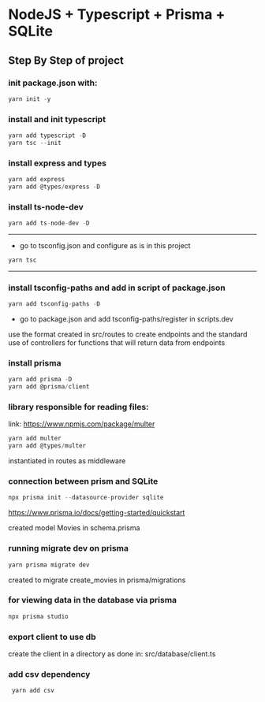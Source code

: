 # NodeJS + Typescript + Prisma + SQLite

## Step By Step of project
### init package.json with:

```js
yarn init -y
```

### install and init typescript

```js
yarn add typescript -D
yarn tsc --init
```

### install express and types

```js
yarn add express
yarn add @types/express -D
```

### install ts-node-dev

```js
yarn add ts-node-dev -D
```
<hr>

* go to tsconfig.json and configure as is in this project

```js
yarn tsc
```
<hr>

### install tsconfig-paths and add in script of package.json

```js
yarn add tsconfig-paths -D
```
* go to package.json and add tsconfig-paths/register in scripts.dev


use the format created in src/routes to create endpoints and the standard use of controllers for functions that will return data from endpoints

### install prisma
```js
yarn add prisma -D
yarn add @prisma/client
```

### library responsible for reading files:
link: https://www.npmjs.com/package/multer
```js
yarn add multer
yarn add @types/multer
```

instantiated in routes as middleware

### connection between prism and SQLite
```js
npx prisma init --datasource-provider sqlite
```

https://www.prisma.io/docs/getting-started/quickstart

created model Movies in schema.prisma

### running migrate dev on prisma
```js
yarn prisma migrate dev
```
created to migrate create_movies in prisma/migrations

### for viewing data in the database via prisma
```js
npx prisma studio
```

### export client to use db
create the client in a directory as done in: src/database/client.ts

### add csv dependency
```js
 yarn add csv 
 ```